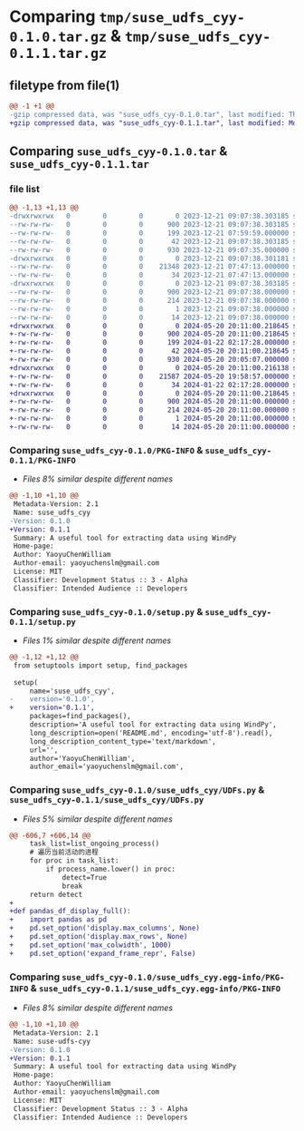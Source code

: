 # Comparing `tmp/suse_udfs_cyy-0.1.0.tar.gz` & `tmp/suse_udfs_cyy-0.1.1.tar.gz`

## filetype from file(1)

```diff
@@ -1 +1 @@
-gzip compressed data, was "suse_udfs_cyy-0.1.0.tar", last modified: Thu Dec 21 09:07:38 2023, max compression
+gzip compressed data, was "suse_udfs_cyy-0.1.1.tar", last modified: Mon May 20 20:11:00 2024, max compression
```

## Comparing `suse_udfs_cyy-0.1.0.tar` & `suse_udfs_cyy-0.1.1.tar`

### file list

```diff
@@ -1,13 +1,13 @@
-drwxrwxrwx   0        0        0        0 2023-12-21 09:07:38.303185 suse_udfs_cyy-0.1.0/
--rw-rw-rw-   0        0        0      900 2023-12-21 09:07:38.303185 suse_udfs_cyy-0.1.0/PKG-INFO
--rw-rw-rw-   0        0        0      199 2023-12-21 07:59:59.000000 suse_udfs_cyy-0.1.0/README.md
--rw-rw-rw-   0        0        0       42 2023-12-21 09:07:38.303185 suse_udfs_cyy-0.1.0/setup.cfg
--rw-rw-rw-   0        0        0      930 2023-12-21 09:07:35.000000 suse_udfs_cyy-0.1.0/setup.py
-drwxrwxrwx   0        0        0        0 2023-12-21 09:07:38.301181 suse_udfs_cyy-0.1.0/suse_udfs_cyy/
--rw-rw-rw-   0        0        0    21348 2023-12-21 07:47:13.000000 suse_udfs_cyy-0.1.0/suse_udfs_cyy/UDFs.py
--rw-rw-rw-   0        0        0       34 2023-12-21 07:47:13.000000 suse_udfs_cyy-0.1.0/suse_udfs_cyy/__init__.py
-drwxrwxrwx   0        0        0        0 2023-12-21 09:07:38.303185 suse_udfs_cyy-0.1.0/suse_udfs_cyy.egg-info/
--rw-rw-rw-   0        0        0      900 2023-12-21 09:07:38.000000 suse_udfs_cyy-0.1.0/suse_udfs_cyy.egg-info/PKG-INFO
--rw-rw-rw-   0        0        0      214 2023-12-21 09:07:38.000000 suse_udfs_cyy-0.1.0/suse_udfs_cyy.egg-info/SOURCES.txt
--rw-rw-rw-   0        0        0        1 2023-12-21 09:07:38.000000 suse_udfs_cyy-0.1.0/suse_udfs_cyy.egg-info/dependency_links.txt
--rw-rw-rw-   0        0        0       14 2023-12-21 09:07:38.000000 suse_udfs_cyy-0.1.0/suse_udfs_cyy.egg-info/top_level.txt
+drwxrwxrwx   0        0        0        0 2024-05-20 20:11:00.218645 suse_udfs_cyy-0.1.1/
+-rw-rw-rw-   0        0        0      900 2024-05-20 20:11:00.218645 suse_udfs_cyy-0.1.1/PKG-INFO
+-rw-rw-rw-   0        0        0      199 2024-01-22 02:17:28.000000 suse_udfs_cyy-0.1.1/README.md
+-rw-rw-rw-   0        0        0       42 2024-05-20 20:11:00.218645 suse_udfs_cyy-0.1.1/setup.cfg
+-rw-rw-rw-   0        0        0      930 2024-05-20 20:05:07.000000 suse_udfs_cyy-0.1.1/setup.py
+drwxrwxrwx   0        0        0        0 2024-05-20 20:11:00.216138 suse_udfs_cyy-0.1.1/suse_udfs_cyy/
+-rw-rw-rw-   0        0        0    21587 2024-05-20 19:58:57.000000 suse_udfs_cyy-0.1.1/suse_udfs_cyy/UDFs.py
+-rw-rw-rw-   0        0        0       34 2024-01-22 02:17:28.000000 suse_udfs_cyy-0.1.1/suse_udfs_cyy/__init__.py
+drwxrwxrwx   0        0        0        0 2024-05-20 20:11:00.218645 suse_udfs_cyy-0.1.1/suse_udfs_cyy.egg-info/
+-rw-rw-rw-   0        0        0      900 2024-05-20 20:11:00.000000 suse_udfs_cyy-0.1.1/suse_udfs_cyy.egg-info/PKG-INFO
+-rw-rw-rw-   0        0        0      214 2024-05-20 20:11:00.000000 suse_udfs_cyy-0.1.1/suse_udfs_cyy.egg-info/SOURCES.txt
+-rw-rw-rw-   0        0        0        1 2024-05-20 20:11:00.000000 suse_udfs_cyy-0.1.1/suse_udfs_cyy.egg-info/dependency_links.txt
+-rw-rw-rw-   0        0        0       14 2024-05-20 20:11:00.000000 suse_udfs_cyy-0.1.1/suse_udfs_cyy.egg-info/top_level.txt
```

### Comparing `suse_udfs_cyy-0.1.0/PKG-INFO` & `suse_udfs_cyy-0.1.1/PKG-INFO`

 * *Files 8% similar despite different names*

```diff
@@ -1,10 +1,10 @@
 Metadata-Version: 2.1
 Name: suse_udfs_cyy
-Version: 0.1.0
+Version: 0.1.1
 Summary: A useful tool for extracting data using WindPy
 Home-page: 
 Author: YaoyuChenWilliam
 Author-email: yaoyuchenslm@gmail.com
 License: MIT
 Classifier: Development Status :: 3 - Alpha
 Classifier: Intended Audience :: Developers
```

### Comparing `suse_udfs_cyy-0.1.0/setup.py` & `suse_udfs_cyy-0.1.1/setup.py`

 * *Files 1% similar despite different names*

```diff
@@ -1,12 +1,12 @@
 from setuptools import setup, find_packages
 
 setup(
     name='suse_udfs_cyy',
-    version='0.1.0',
+    version='0.1.1',
     packages=find_packages(),
     description='A useful tool for extracting data using WindPy',
     long_description=open('README.md', encoding='utf-8').read(),
     long_description_content_type='text/markdown',
     url='',
     author='YaoyuChenWilliam',
     author_email='yaoyuchenslm@gmail.com',
```

### Comparing `suse_udfs_cyy-0.1.0/suse_udfs_cyy/UDFs.py` & `suse_udfs_cyy-0.1.1/suse_udfs_cyy/UDFs.py`

 * *Files 5% similar despite different names*

```diff
@@ -606,7 +606,14 @@
     task_list=list_ongoing_process()
     # 遍历当前活动的进程
     for proc in task_list:
         if process_name.lower() in proc:
             detect=True
             break
     return detect
+
+def pandas_df_display_full():
+    import pandas as pd
+    pd.set_option('display.max_columns', None)
+    pd.set_option('display.max_rows', None)
+    pd.set_option('max_colwidth', 1000)
+    pd.set_option('expand_frame_repr', False)
```

### Comparing `suse_udfs_cyy-0.1.0/suse_udfs_cyy.egg-info/PKG-INFO` & `suse_udfs_cyy-0.1.1/suse_udfs_cyy.egg-info/PKG-INFO`

 * *Files 8% similar despite different names*

```diff
@@ -1,10 +1,10 @@
 Metadata-Version: 2.1
 Name: suse-udfs-cyy
-Version: 0.1.0
+Version: 0.1.1
 Summary: A useful tool for extracting data using WindPy
 Home-page: 
 Author: YaoyuChenWilliam
 Author-email: yaoyuchenslm@gmail.com
 License: MIT
 Classifier: Development Status :: 3 - Alpha
 Classifier: Intended Audience :: Developers
```

